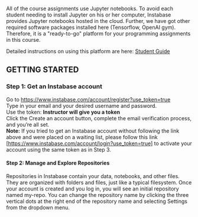 All of the course assignments use Jupyter notebooks. To avoid each student needing to install Jupyter on his or her computer, 
Instabase provides Jupyter notebooks hosted in the cloud. 
Further, we have got other required software packages installed here (Tensorflow, OpenAI gym). Therefore, it is a "ready-to-go" platform 
for your programming assignments in this course. 

Detailed instructions on using this platform are here: [Student Guide](docs/Instabase_%20Student%20Guide.docx)
## GETTING STARTED

### Step 1: Get an Instabase account

Go to https://www.instabase.com/account/register?use_token=true \
Type in your email and your desired username and password.\
Use the token: **Instructor will give you a token**\
Click the Create an account button, complete the email verification process, and you’re all set.\
**Note:** If you tried to get an Instabase account without following the link above and were placed on a waiting list, please follow this link [https://www.instabase.com/account/login?use_token=true] to activate your account using the same token as in Step 3. 

#### Step 2: Manage and Explore Repositories

Repositories in Instabase contain your data, notebooks, and other files. They are organized with
folders and files, just like a typical filesystem. Once your account is created and you log in, you
will see an initial repository named my-repo. You can change the repository name by clicking the three vertical dots at the right end of the repository name and selecting Settings from the dropdown menu.



